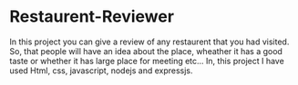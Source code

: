 # Restaurent-Reviewer

In this project you can give a review of any restaurent that you had visited. So, that people will have an idea about the place, wheather it has a good taste or whether it has large place for meeting etc... In, this project I have used Html, css, javascript, nodejs and expressjs.
